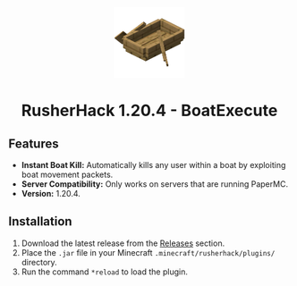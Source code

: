 <p align="center">
  <a>
    <img src="assets/images/logo.png" style="width: 25%; height: 25%;" alt="logo">
  </a>
</p>

<h1 align="center">RusherHack 1.20.4 - BoatExecute</h1>

## Features

- **Instant Boat Kill:** Automatically kills any user within a boat by exploiting boat movement packets.
- **Server Compatibility:** Only works on servers that are running PaperMC.
- **Version:** 1.20.4.

## Installation

1. Download the latest release from the [Releases](https://github.com/PhilipPanda/RusherHack-BoatExecute/releases/) section.
2. Place the `.jar` file in your Minecraft `.minecraft/rusherhack/plugins/` directory.
3. Run the command `*reload` to load the plugin.